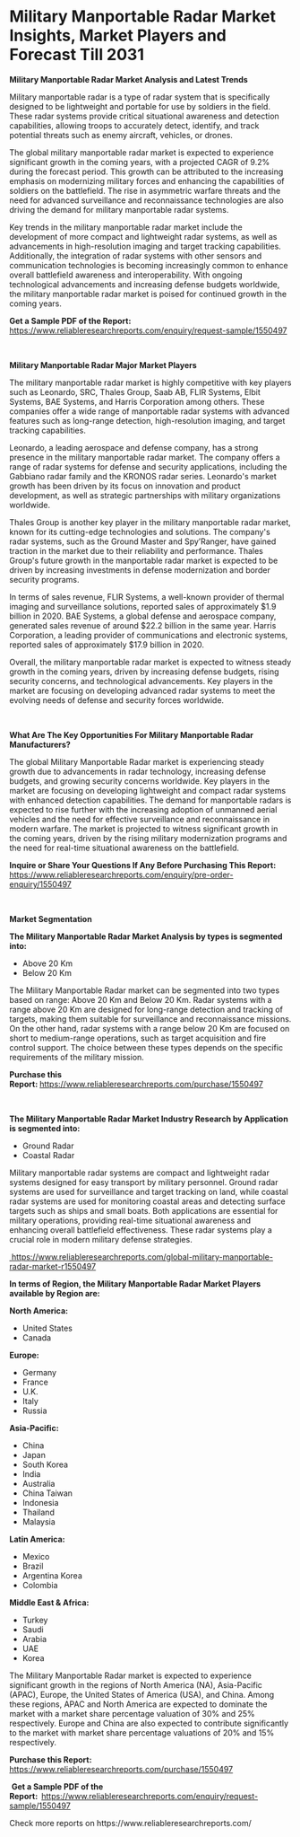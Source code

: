 <p><h1>Military Manportable Radar Market Insights, Market Players and Forecast Till 2031</h1></p><p><strong>Military Manportable Radar Market Analysis and Latest Trends</strong></p>
<p><p>Military manportable radar is a type of radar system that is specifically designed to be lightweight and portable for use by soldiers in the field. These radar systems provide critical situational awareness and detection capabilities, allowing troops to accurately detect, identify, and track potential threats such as enemy aircraft, vehicles, or drones.</p><p>The global military manportable radar market is expected to experience significant growth in the coming years, with a projected CAGR of 9.2% during the forecast period. This growth can be attributed to the increasing emphasis on modernizing military forces and enhancing the capabilities of soldiers on the battlefield. The rise in asymmetric warfare threats and the need for advanced surveillance and reconnaissance technologies are also driving the demand for military manportable radar systems.</p><p>Key trends in the military manportable radar market include the development of more compact and lightweight radar systems, as well as advancements in high-resolution imaging and target tracking capabilities. Additionally, the integration of radar systems with other sensors and communication technologies is becoming increasingly common to enhance overall battlefield awareness and interoperability. With ongoing technological advancements and increasing defense budgets worldwide, the military manportable radar market is poised for continued growth in the coming years.</p></p>
<p><strong>Get a Sample PDF of the Report:&nbsp;</strong> <a href="https://www.reliableresearchreports.com/enquiry/request-sample/1550497">https://www.reliableresearchreports.com/enquiry/request-sample/1550497</a></p>
<p>&nbsp;</p>
<p><strong>Military Manportable Radar Major Market Players</strong></p>
<p><p>The military manportable radar market is highly competitive with key players such as Leonardo, SRC, Thales Group, Saab AB, FLIR Systems, Elbit Systems, BAE Systems, and Harris Corporation among others. These companies offer a wide range of manportable radar systems with advanced features such as long-range detection, high-resolution imaging, and target tracking capabilities.</p><p>Leonardo, a leading aerospace and defense company, has a strong presence in the military manportable radar market. The company offers a range of radar systems for defense and security applications, including the Gabbiano radar family and the KRONOS radar series. Leonardo's market growth has been driven by its focus on innovation and product development, as well as strategic partnerships with military organizations worldwide.</p><p>Thales Group is another key player in the military manportable radar market, known for its cutting-edge technologies and solutions. The company's radar systems, such as the Ground Master and Spy’Ranger, have gained traction in the market due to their reliability and performance. Thales Group's future growth in the manportable radar market is expected to be driven by increasing investments in defense modernization and border security programs.</p><p>In terms of sales revenue, FLIR Systems, a well-known provider of thermal imaging and surveillance solutions, reported sales of approximately $1.9 billion in 2020. BAE Systems, a global defense and aerospace company, generated sales revenue of around $22.2 billion in the same year. Harris Corporation, a leading provider of communications and electronic systems, reported sales of approximately $17.9 billion in 2020.</p><p>Overall, the military manportable radar market is expected to witness steady growth in the coming years, driven by increasing defense budgets, rising security concerns, and technological advancements. Key players in the market are focusing on developing advanced radar systems to meet the evolving needs of defense and security forces worldwide.</p></p>
<p>&nbsp;</p>
<p><strong>What Are The Key Opportunities For Military Manportable Radar Manufacturers?</strong></p>
<p><p>The global Military Manportable Radar market is experiencing steady growth due to advancements in radar technology, increasing defense budgets, and growing security concerns worldwide. Key players in the market are focusing on developing lightweight and compact radar systems with enhanced detection capabilities. The demand for manportable radars is expected to rise further with the increasing adoption of unmanned aerial vehicles and the need for effective surveillance and reconnaissance in modern warfare. The market is projected to witness significant growth in the coming years, driven by the rising military modernization programs and the need for real-time situational awareness on the battlefield.</p></p>
<p><strong>Inquire or Share Your Questions If Any Before Purchasing This Report:</strong> <a href="https://www.reliableresearchreports.com/enquiry/pre-order-enquiry/1550497">https://www.reliableresearchreports.com/enquiry/pre-order-enquiry/1550497</a></p>
<p>&nbsp;</p>
<p><strong>Market Segmentation</strong></p>
<p><strong>The Military Manportable Radar Market Analysis by types is segmented into:</strong></p>
<p><ul><li>Above 20 Km</li><li>Below 20 Km</li></ul></p>
<p><p>The Military Manportable Radar market can be segmented into two types based on range: Above 20 Km and Below 20 Km. Radar systems with a range above 20 Km are designed for long-range detection and tracking of targets, making them suitable for surveillance and reconnaissance missions. On the other hand, radar systems with a range below 20 Km are focused on short to medium-range operations, such as target acquisition and fire control support. The choice between these types depends on the specific requirements of the military mission.</p></p>
<p><strong>Purchase this Report:&nbsp;</strong><a href="https://www.reliableresearchreports.com/purchase/1550497">https://www.reliableresearchreports.com/purchase/1550497</a></p>
<p>&nbsp;</p>
<p><strong>The Military Manportable Radar Market Industry Research by Application is segmented into:</strong></p>
<p><ul><li>Ground Radar</li><li>Coastal Radar</li></ul></p>
<p><p>Military manportable radar systems are compact and lightweight radar systems designed for easy transport by military personnel. Ground radar systems are used for surveillance and target tracking on land, while coastal radar systems are used for monitoring coastal areas and detecting surface targets such as ships and small boats. Both applications are essential for military operations, providing real-time situational awareness and enhancing overall battlefield effectiveness. These radar systems play a crucial role in modern military defense strategies.</p></p>
<p><a href="https://www.reliableresearchreports.com/global-military-manportable-radar-market-r1550497">&nbsp;https://www.reliableresearchreports.com/global-military-manportable-radar-market-r1550497</a></p>
<p><strong>In terms of Region, the Military Manportable Radar Market Players available by Region are:</strong></p>
<p>
    <p> <strong> North America: </strong>
        <ul>
            <li>United States</li>
            <li>Canada</li>
        </ul>
        </p> 
    <p> <strong> Europe: </strong>
        <ul>
            <li>Germany</li>
            <li>France</li>
            <li>U.K.</li>
            <li>Italy</li>
            <li>Russia</li>
        </ul>
        </p> 
    <p> <strong> Asia-Pacific: </strong>
        <ul>
            <li>China</li>
            <li>Japan</li>
            <li>South Korea</li>
            <li>India</li>
            <li>Australia</li>
            <li>China Taiwan</li>
            <li>Indonesia</li>
            <li>Thailand</li>
            <li>Malaysia</li>
        </ul>
        </p> 
    <p> <strong> Latin America: </strong>
        <ul>
            <li>Mexico</li>
            <li>Brazil</li>
            <li>Argentina Korea</li>
            <li>Colombia</li>
        </ul>
        </p> 
    <p> <strong> Middle East & Africa: </strong>
        <ul>
            <li>Turkey</li>
            <li>Saudi</li>
            <li>Arabia</li>
            <li>UAE</li>
            <li>Korea</li>
        </ul>
    </p>
    </p>
<p><p>The Military Manportable Radar market is expected to experience significant growth in the regions of North America (NA), Asia-Pacific (APAC), Europe, the United States of America (USA), and China. Among these regions, APAC and North America are expected to dominate the market with a market share percentage valuation of 30% and 25% respectively. Europe and China are also expected to contribute significantly to the market with market share percentage valuations of 20% and 15% respectively.</p></p>
<p><strong>Purchase this Report: </strong><a href="https://www.reliableresearchreports.com/purchase/1550497">https://www.reliableresearchreports.com/purchase/1550497</a></p>
<p>&nbsp;<strong>Get a Sample PDF of the Report:&nbsp;&nbsp;</strong><a href="https://www.reliableresearchreports.com/enquiry/request-sample/1550497">https://www.reliableresearchreports.com/enquiry/request-sample/1550497</a></p>
<p><strong></strong></p>
<p>Check more reports on https://www.reliableresearchreports.com/</p>
